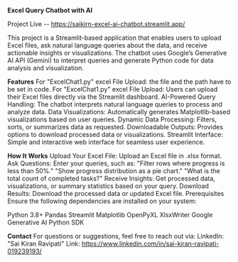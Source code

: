 **Excel Query Chatbot with AI** 

Project Live -- https://saikirn-excel-ai-chatbot.streamlit.app/

This project is a Streamlit-based application that enables users to upload Excel files, ask natural language queries about the data, and receive actionable insights or visualizations. The chatbot uses Google’s Generative AI API (Gemini) to interpret queries and generate Python code for data analysis and visualization.

**Features**
For "ExcelChat1.py" excel File Upload: the file and the path have to be set in code.
For "ExcelChat1.py" excel File Upload: Users can upload their Excel files directly via the Streamlit dashboard.
AI-Powered Query Handling: The chatbot interprets natural language queries to process and analyze data.
Data Visualizations: Automatically generates Matplotlib-based visualizations based on user queries.
Dynamic Data Processing: Filters, sorts, or summarizes data as requested.
Downloadable Outputs: Provides options to download processed data or visualizations.
Streamlit Interface: Simple and interactive web interface for seamless user experience.

**How It Works**
Upload Your Excel File: Upload an Excel file in .xlsx format.
Ask Questions: Enter your queries, such as:
"Filter rows where progress is less than 50%."
"Show progress distribution as a pie chart."
"What is the total count of completed tasks?"
Receive Insights: Get processed data, visualizations, or summary statistics based on your query.
Download Results: Download the processed data or updated Excel file.
Prerequisites
Ensure the following dependencies are installed on your system:

Python 3.8+
Pandas
Streamlit
Matplotlib
OpenPyXL
XlsxWriter
Google Generative AI Python SDK

**Contact**
For questions or suggestions, feel free to reach out via:
LinkedIn: "Sai Kiran Ravipati"
Link: https://www.linkedin.com/in/sai-kiran-ravipati-019239193/
